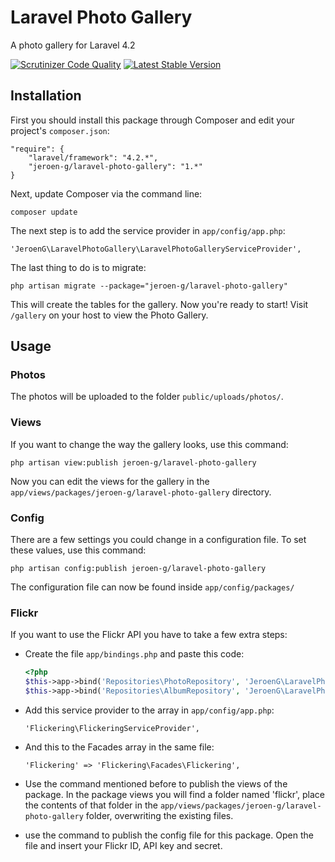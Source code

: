 Laravel Photo Gallery
=====================

A photo gallery for Laravel 4.2

[![Scrutinizer Code Quality](https://scrutinizer-ci.com/g/Jeroen-G/laravel-photo-gallery/badges/quality-score.png?s=d18bf338ee3a9ea64a8347d5893b59969b8a6b21)](https://scrutinizer-ci.com/g/Jeroen-G/laravel-photo-gallery/)
[![Latest Stable Version](https://poser.pugx.org/jeroen-g/laravel-photo-gallery/v/stable.png)](https://packagist.org/packages/jeroen-g/laravel-photo-gallery)

## Installation
First you should install this package through Composer and edit your project's `composer.json`:

    "require": {
        "laravel/framework": "4.2.*",
        "jeroen-g/laravel-photo-gallery": "1.*"
    }

Next, update Composer via the command line:

    composer update

The next step is to add the service provider in `app/config/app.php`:

    'JeroenG\LaravelPhotoGallery\LaravelPhotoGalleryServiceProvider',

The last thing to do is to migrate:

    php artisan migrate --package="jeroen-g/laravel-photo-gallery"

This will create the tables for the gallery. Now you're ready to start! Visit `/gallery` on your host to view the Photo Gallery.

## Usage

### Photos
The photos will be uploaded to the folder `public/uploads/photos/`.

### Views
If you want to change the way the gallery looks, use this command:

    php artisan view:publish jeroen-g/laravel-photo-gallery

Now you can edit the views for the gallery in the `app/views/packages/jeroen-g/laravel-photo-gallery` directory.

### Config
There are a few settings you could change in a configuration file. To set these values, use this command:

    php artisan config:publish jeroen-g/laravel-photo-gallery

The configuration file can now be found inside `app/config/packages/`

### Flickr
If you want to use the Flickr API you have to take a few extra steps:
- Create the file `app/bindings.php` and paste this code:

    ```php
    <?php
    $this->app->bind('Repositories\PhotoRepository', 'JeroenG\LaravelPhotoGallery\Repositories\FlickrPhotoRepository'); 
    $this->app->bind('Repositories\AlbumRepository', 'JeroenG\LaravelPhotoGallery\Repositories\FlickrAlbumRepository');
    ```

- Add this service provider to the array in `app/config/app.php`:

    `'Flickering\FlickeringServiceProvider',`
    
- And this to the Facades array in the same file:

    `'Flickering' => 'Flickering\Facades\Flickering',`

- Use the command mentioned before to publish the views of the package. In the package views you will find a folder named 'flickr', place the contents of that folder in the `app/views/packages/jeroen-g/laravel-photo-gallery` folder, overwriting the existing files.
- use the command to publish the config file for this package. Open the file and insert your Flickr ID, API key and secret.

